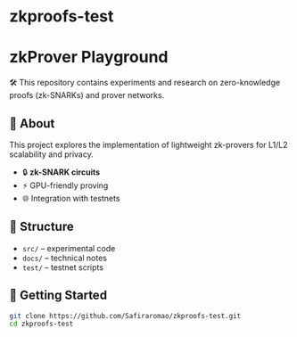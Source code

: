 # zkproofs-test

# zkProver Playground

🛠 This repository contains experiments and research on zero-knowledge proofs (zk-SNARKs) and prover networks.

## 📌 About
This project explores the implementation of lightweight zk-provers for L1/L2 scalability and privacy.

- 🔒 **zk-SNARK circuits**
- ⚡ GPU-friendly proving
- 🌐 Integration with testnets

## 📂 Structure
- `src/` – experimental code
- `docs/` – technical notes
- `test/` – testnet scripts

## 🚀 Getting Started
```bash
git clone https://github.com/Safiraromao/zkproofs-test.git
cd zkproofs-test
